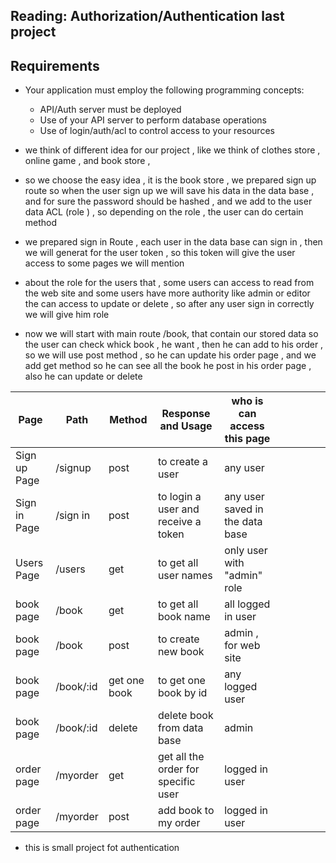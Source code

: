 ## Reading: Authorization/Authentication last project

## Requirements 
* Your application must employ the following programming concepts:

    * API/Auth server must be deployed
    * Use of your API server to perform database operations
    * Use of login/auth/acl to control access to your resources

* we think of different idea for our project , like we think of clothes store , online game , and book store , 

* so we choose the easy idea , it is the book store , we prepared sign up route so when the user sign up we will save his data in the data base , and for sure the password should be hashed , and we add to the user data ACL (role ) , so depending on the role , the user can do certain method

* we prepared sign in Route , each user in the data base can sign in , then we will generat for the user token , so this token will give the user access to some pages we will mention
 
 * about the role for the users that , some users can access to read from the web site and some users have more authority like admin or editor the can access to update or delete , so after any user sign in correctly we will give him role

 * now we will start with main route /book, that contain our stored data so the user can check whick book , he want , then he can add to his order , so we will use post method , so he can update his order page , and we add get method so he can see all the book he post in his order page , also he can update or delete 

 
| Page          | Path      | Method        | Response and Usage                  | who is can access this page     |   |   |   |   |   |
|---------------|-----------|---------------|-------------------------------------|---------------------------------|---|---|---|---|---|
| Sign up Page  | /signup   | post          | to create a user                    | any user                        
| Sign in Page  | /sign in  | post          | to login a user and receive a token | any user saved in the data base 
| Users Page    | /users    | get           | to get all user names               | 	only user with "admin" role    
| book page     | /book     | get           | to get all book name                | all logged in user              
| book page     | /book     | post          | to create new book                  | admin , for web site            
| book page     | /book/:id | get one book  | to get one book by id               | any logged user                 
| book page     | /book/:id | delete        | delete book from data base          | admin                           
| order page    | /myorder  | get           | get all the order for specific user | logged in user                  
| order page    | /myorder  | post          | add book to my order                | logged in user      


* this is small project fot authentication 


